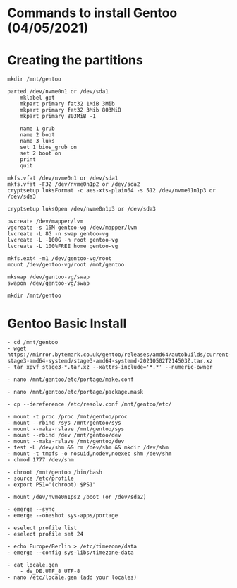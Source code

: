 # Commands to install Gentoo (04/05/2021)
# Creating the partitions
    mkdir /mnt/gentoo

    parted /dev/nvme0n1 or /dev/sda1
        mklabel gpt
        mkpart primary fat32 1MiB 3Mib
        mkpart primary fat32 3Mib 803MiB
        mkpart primary 803MiB -1

        name 1 grub
        name 2 boot
        name 3 luks
        set 1 bios_grub on
        set 2 boot on
        print
        quit

    mkfs.vfat /dev/nvme0n1 or /dev/sda1
    mkfs.vfat -F32 /dev/nvme0n1p2 or /dev/sda2
    cryptsetup luksFormat -c aes-xts-plain64 -s 512 /dev/nvme01n1p3 or /dev/sda3

    cryptsetup luksOpen /dev/nvme0n1p3 or /dev/sda3

    pvcreate /dev/mapper/lvm
    vgcreate -s 16M gentoo-vg /dev/mapper/lvm
    lvcreate -L 8G -n swap gentoo-vg
    lvcreate -L -100G -n root gentoo-vg
    lvcreate -L 100%FREE home gentoo-vg

    mkfs.ext4 -m1 /dev/gentoo-vg/root
    mount /dev/gentoo-vg/root /mnt/gentoo

    mkswap /dev/gentoo-vg/swap
    swapon /dev/gentoo-vg/swap

    mkdir /mnt/gentoo

# Gentoo Basic Install
    - cd /mnt/gentoo
    - wget https://mirror.bytemark.co.uk/gentoo/releases/amd64/autobuilds/current-stage3-amd64-systemd/stage3-amd64-systemd-20210502T214503Z.tar.xz
    - tar xpvf stage3-*.tar.xz --xattrs-include='*.*' --numeric-owner

    - nano /mnt/gentoo/etc/portage/make.conf

    - nano /mnt/gentoo/etc/portage/package.mask

    - cp --dereference /etc/resolv.conf /mnt/gentoo/etc/

    - mount -t proc /proc /mnt/gentoo/proc
    - mount --rbind /sys /mnt/gentoo/sys
    - mount --make-rslave /mnt/gentoo/sys
    - mount --rbind /dev /mnt/gentoo/dev
    - mount --make-rslave /mnt/gentoo/dev
    - test -L /dev/shm && rm /dev/shm && mkdir /dev/shm
    - mount -t tmpfs -o nosuid,nodev,noexec shm /dev/shm
    - chmod 1777 /dev/shm

    - chroot /mnt/gentoo /bin/bash
    - source /etc/profile
    - export PS1="(chroot) $PS1"

    - mount /dev/nvme0n1ps2 /boot (or /dev/sda2)

    - emerge --sync
    - emerge --oneshot sys-apps/portage

    - eselect profile list
    - eselect profile set 24

    - echo Europe/Berlin > /etc/timezone/data
    - emerge --config sys-libs/timezone-data

    - cat locale.gen
        - de_DE.UTF_8 UTF-8
    - nano /etc/locale.gen (add your locales)
    
